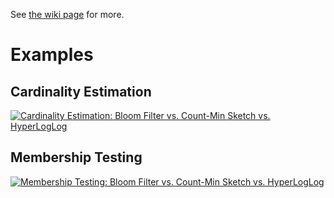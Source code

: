 See [the wiki page](https://github.com/echen/streaming-simulations/wiki) for more.

# Examples

## Cardinality Estimation

[![Cardinality Estimation: Bloom Filter vs. Count-Min Sketch vs. HyperLogLog](https://dl.dropbox.com/u/10506/blog/streaming-simulations/compare1.png)](https://dl.dropbox.com/u/10506/blog/streaming-simulations/compare1.png)

## Membership Testing
[![Membership Testing: Bloom Filter vs. Count-Min Sketch vs. HyperLogLog](https://dl.dropbox.com/u/10506/blog/streaming-simulations/membership-testing-comparison.png)](https://dl.dropbox.com/u/10506/blog/streaming-simulations/membership-testing-comparison.png)